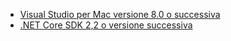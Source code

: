 * [Visual Studio per Mac versione 8.0 o successiva](https://visualstudio.microsoft.com/downloads/)
* [.NET Core SDK 2,2 o versione successiva](https://dotnet.microsoft.com/download/dotnet-core)
